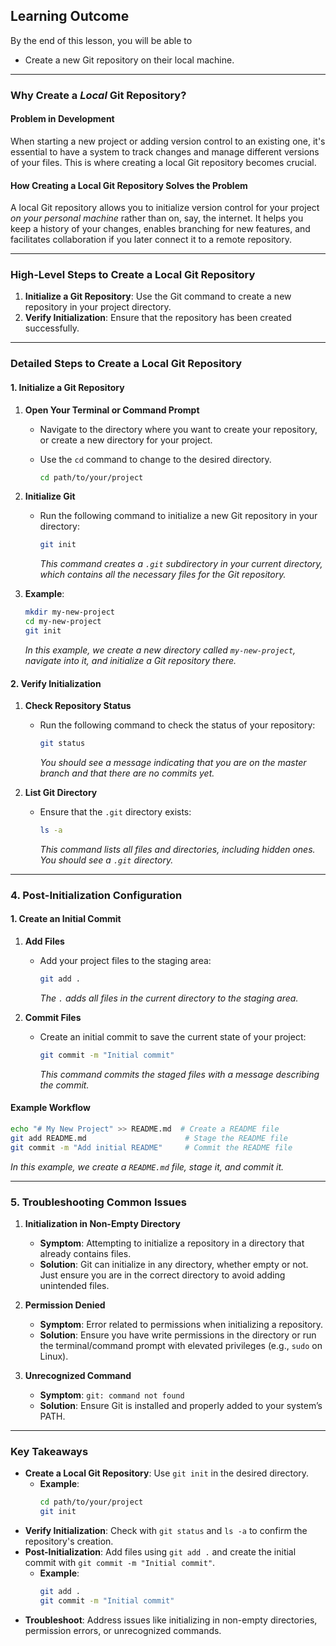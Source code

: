 ## Learning Outcome
By the end of this lesson, you will be able to 
- Create a new Git repository on their local machine.

---

### Why Create a *Local* Git Repository?

#### Problem in Development
When starting a new project or adding version control to an existing one, it's essential to have a system to track changes and manage different versions of your files. This is where creating a local Git repository becomes crucial.

#### How Creating a Local Git Repository Solves the Problem
A local Git repository allows you to initialize version control for your project *on your personal machine* rather than on, say, the internet. It helps you keep a history of your changes, enables branching for new features, and facilitates collaboration if you later connect it to a remote repository.

---

### High-Level Steps to Create a Local Git Repository

1. **Initialize a Git Repository**: Use the Git command to create a new repository in your project directory.
2. **Verify Initialization**: Ensure that the repository has been created successfully.

---

### Detailed Steps to Create a Local Git Repository

#### 1. Initialize a Git Repository

1. **Open Your Terminal or Command Prompt**
   - Navigate to the directory where you want to create your repository, or create a new directory for your project.
   - Use the `cd` command to change to the desired directory.

     ```bash
     cd path/to/your/project
     ```

2. **Initialize Git**
   - Run the following command to initialize a new Git repository in your directory:

     ```bash
     git init
     ```

     *This command creates a `.git` subdirectory in your current directory, which contains all the necessary files for the Git repository.*

3. **Example**:
   ```bash
   mkdir my-new-project
   cd my-new-project
   git init
   ```

   *In this example, we create a new directory called `my-new-project`, navigate into it, and initialize a Git repository there.*

#### 2. Verify Initialization

1. **Check Repository Status**
   - Run the following command to check the status of your repository:

     ```bash
     git status
     ```

     *You should see a message indicating that you are on the master branch and that there are no commits yet.*

2. **List Git Directory**
   - Ensure that the `.git` directory exists:

     ```bash
     ls -a
     ```

     *This command lists all files and directories, including hidden ones. You should see a `.git` directory.*

---

### 4. Post-Initialization Configuration

#### 1. Create an Initial Commit

1. **Add Files**
   - Add your project files to the staging area:

     ```bash
     git add .
     ```

     *The `.` adds all files in the current directory to the staging area.*

2. **Commit Files**
   - Create an initial commit to save the current state of your project:

     ```bash
     git commit -m "Initial commit"
     ```

     *This command commits the staged files with a message describing the commit.*

#### Example Workflow
```bash
echo "# My New Project" >> README.md  # Create a README file
git add README.md                      # Stage the README file
git commit -m "Add initial README"     # Commit the README file
```
*In this example, we create a `README.md` file, stage it, and commit it.*

---

### 5. Troubleshooting Common Issues

1. **Initialization in Non-Empty Directory**
   - **Symptom**: Attempting to initialize a repository in a directory that already contains files.
   - **Solution**: Git can initialize in any directory, whether empty or not. Just ensure you are in the correct directory to avoid adding unintended files.

2. **Permission Denied**
   - **Symptom**: Error related to permissions when initializing a repository.
   - **Solution**: Ensure you have write permissions in the directory or run the terminal/command prompt with elevated privileges (e.g., `sudo` on Linux).

3. **Unrecognized Command**
   - **Symptom**: `git: command not found`
   - **Solution**: Ensure Git is installed and properly added to your system’s PATH.

---

### Key Takeaways

- **Create a Local Git Repository**: Use `git init` in the desired directory.
  - **Example**:
    ```bash
    cd path/to/your/project
    git init
    ```
- **Verify Initialization**: Check with `git status` and `ls -a` to confirm the repository's creation.
- **Post-Initialization**: Add files using `git add .` and create the initial commit with `git commit -m "Initial commit"`.
  - **Example**:
    ```bash
    git add .
    git commit -m "Initial commit"
    ```
- **Troubleshoot**: Address issues like initializing in non-empty directories, permission errors, or unrecognized commands.
